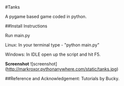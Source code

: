#Tanks

A pygame based game coded in python.

##Install Instructions

Run main.py

Linux: In your terminal type - "python main.py"

Windows: In IDLE open up the script and hit F5.

**Screenshot**
![screenshot] (http://markroxor.pythonanywhere.com/static/tanks.jpg)

##Reference and Acknowledgement:
Tutorials by Bucky.
